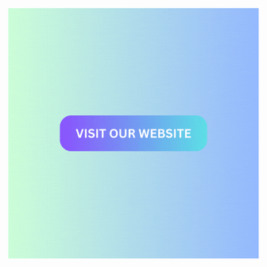 <div align="center">
<a href="https://edmthinula.github.io/life-on-land/"><img width="700px" src="VISIT OUR WEBSITE.gif"></a>
</div>
